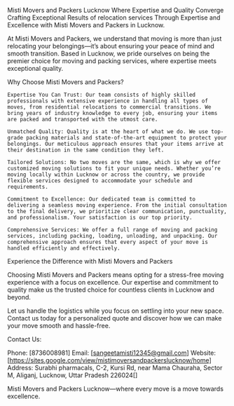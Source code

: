 Misti Movers and Packers Lucknow Where Expertise and Quality Converge
Crafting Exceptional Results of relocation services Through Expertise and Excellence with Misti Movers and Packers in Lucknow.

At Misti Movers and Packers, we understand that moving is more than just relocating your belongings—it’s about ensuring your peace of mind and smooth transition. Based in Lucknow, we pride ourselves on being the premier choice for moving and packing services, where expertise meets exceptional quality.

Why Choose Misti Movers and Packers?

    Expertise You Can Trust: Our team consists of highly skilled professionals with extensive experience in handling all types of moves, from residential relocations to commercial transitions. We bring years of industry knowledge to every job, ensuring your items are packed and transported with the utmost care.

    Unmatched Quality: Quality is at the heart of what we do. We use top-grade packing materials and state-of-the-art equipment to protect your belongings. Our meticulous approach ensures that your items arrive at their destination in the same condition they left.

    Tailored Solutions: No two moves are the same, which is why we offer customized moving solutions to fit your unique needs. Whether you’re moving locally within Lucknow or across the country, we provide flexible services designed to accommodate your schedule and requirements.

    Commitment to Excellence: Our dedicated team is committed to delivering a seamless moving experience. From the initial consultation to the final delivery, we prioritize clear communication, punctuality, and professionalism. Your satisfaction is our top priority.

    Comprehensive Services: We offer a full range of moving and packing services, including packing, loading, unloading, and unpacking. Our comprehensive approach ensures that every aspect of your move is handled efficiently and effectively.

Experience the Difference with Misti Movers and Packers

Choosing Misti Movers and Packers means opting for a stress-free moving experience with a focus on excellence. Our expertise and commitment to quality make us the trusted choice for countless clients in Lucknow and beyond.

Let us handle the logistics while you focus on settling into your new space. Contact us today for a personalized quote and discover how we can make your move smooth and hassle-free.

Contact Us:

Phone: [8736008981]
Email: [sangeetamisti12345@gmail.com]
Website: [https://sites.google.com/view/mistimoversandpackerslucknow/home]
Address: [](https://sites.google.com/view/mistimoversandpackerslucknow/home)Surabhi pharmacals, C-2, Kursi Rd, near Mama Chauraha, Sector M, Aliganj, Lucknow, Uttar Pradesh 226024[]

Misti Movers and Packers Lucknow—where every move is a move towards excellence.
